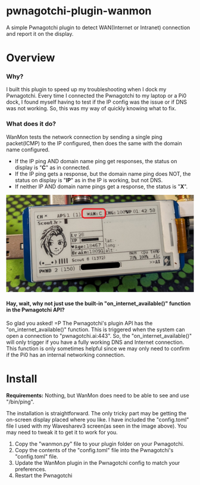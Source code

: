 # pwnagotchi-plugin-wanmon

A simple Pwnagotchi plugin to detect WAN(Internet or Intranet) connection and report it on the display.


# Overview
### Why?
I built this plugin to speed up my troubleshooting when I dock my Pwnagotchi. Every time I connected the Pwnagotchi to my laptop or a Pi0 dock, I found myself having to test if the IP config was the issue or if DNS was not working. So, this was my way of quickly knowing what to fix.

### What does it do?
WanMon tests the network connection by sending a single ping packet(ICMP) to the IP configured, then does the same with the domain name configured. 

 - If the IP ping AND domain name ping get responses, the status on display is "**C**" as in connected.
 - If the IP ping gets a response, but the domain name ping does NOT, the status on display is "**IP**" as in the IP is working, but not DNS.
 - If neither IP AND domain name pings get a response, the status is "**X**".

![WanMon Display Output](wanmon_display_image.jpg)

#### Hay, wait, why not just use the built-in "on_internet_available()" function in the Pwnagotchi API?
So glad you asked! =P
The Pwnagotchi's plugin API has the "on_internet_available()" function. This is triggered when the system can open a connection to "pwnagotchi.ai:443". So, the "on_internet_available()" will only trigger if you have a fully working DNS and Internet connection. This function is only sometimes helpful since we may only need to confirm if the Pi0 has an internal networking connection.

# Install
**Requirements:** Nothing, but WanMon does need to be able to see and use "/bin/ping".

The installation is straightforward. The only tricky part may be getting the on-screen display placed where you like. I have included the "config.toml" file I used with my Wavesharev3 screen(as seen in the image above). You may need to tweak it to get it to work for you.
1. Copy the  "wanmon.py" file to your plugin folder on your Pwnagotchi.
2. Copy the contents of the "config.toml" file into the Pwnagotchi's "config.toml" file.
3. Update the WanMon plugin in the Pwnagotchi config to match your preferences.
4. Restart the Pwnagotchi


